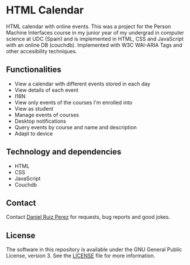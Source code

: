 HTML Calendar
============

HTML calendar with online events. This was a project for the Person Machine Interfaces course in my junior year of my undergrad in computer science at UDC (Spain) and is implemented in HTML, CSS and JavaScript with an online DB (couchdb). Implemented with W3C WAI-ARIA Tags and other accesibility techniques.


## Functionalities

- View a calendar with different events stored in each day 
- View details of each event
- I18N
- View only events of the courses I'm enrolled into
- View as student
- Manage events of courses
- Desktop notifications
- Query events by course and name and description
- Adapt to device


## Technology and dependencies

- HTML
- CSS
- JavaScript
- Couchdb




## Contact

Contact [Daniel Ruiz Perez](mailto:druiz072@fiu.edu) for requests, bug reports and good jokes.


## License

The software in this repository is available under the GNU General Public License, version 3. See the [LICENSE](https://github.com/DaniRuizPerez/RESTandSOAPLetsBonusClone/blob/master/LICENSE) file for more information.



